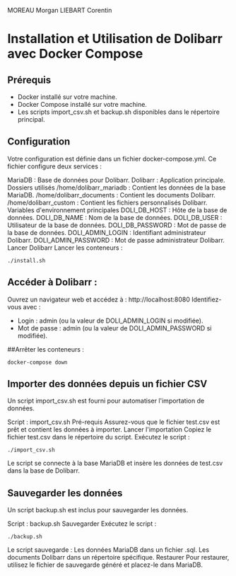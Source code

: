 MOREAU Morgan
LIEBART Corentin


# Installation et Utilisation de Dolibarr avec Docker Compose

## Prérequis
- Docker installé sur votre machine.
- Docker Compose installé sur votre machine.
- Les scripts import_csv.sh et backup.sh disponibles dans le répertoire principal.

## Configuration
Votre configuration est définie dans un fichier docker-compose.yml. Ce fichier configure deux services :

MariaDB : Base de données pour Dolibarr.
Dolibarr : Application principale.
Dossiers utilisés
/home/dolibarr_mariadb : Contient les données de la base MariaDB.
/home/dolibarr_documents : Contient les documents Dolibarr.
/home/dolibarr_custom : Contient les fichiers personnalisés Dolibarr.
Variables d'environnement principales
DOLI_DB_HOST : Hôte de la base de données.
DOLI_DB_NAME : Nom de la base de données.
DOLI_DB_USER : Utilisateur de la base de données.
DOLI_DB_PASSWORD : Mot de passe de la base de données.
DOLI_ADMIN_LOGIN : Identifiant administrateur Dolibarr.
DOLI_ADMIN_PASSWORD : Mot de passe administrateur Dolibarr.
Lancer Dolibarr
Lancer les conteneurs :


``` ./install.sh ```

## Accéder à Dolibarr :

Ouvrez un navigateur web et accédez à : http://localhost:8080
Identifiez-vous avec :
- Login : admin (ou la valeur de DOLI_ADMIN_LOGIN si modifiée).
- Mot de passe : admin (ou la valeur de DOLI_ADMIN_PASSWORD si modifiée).

##Arrêter les conteneurs :


```docker-compose down```

## Importer des données depuis un fichier CSV
Un script import_csv.sh est fourni pour automatiser l'importation de données.

Script : import_csv.sh
Pré-requis
Assurez-vous que le fichier test.csv est prêt et contient les données à importer.
Lancer l'importation
Copiez le fichier test.csv dans le répertoire du script.
Exécutez le script :

```./import_csv.sh```

Le script se connecte à la base MariaDB et insère les données de test.csv dans la base de Dolibarr.


## Sauvegarder les données
Un script backup.sh est inclus pour sauvegarder les données.

Script : backup.sh
Sauvegarder
Exécutez le script :

```./backup.sh```

Le script sauvegarde :
Les données MariaDB dans un fichier .sql.
Les documents Dolibarr dans un répertoire spécifique.
Restaurer
Pour restaurer, utilisez le fichier de sauvegarde généré et placez-le dans MariaDB.







